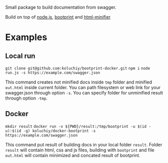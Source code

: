 Small package to build documentation from swagger.

Build on top of [node.js](https://nodejs.org/en/), [bootprint](https://github.com/bootprint/bootprint-openapi) and [html-minifier](https://github.com/kangax/html-minifier)

# Examples

## Local run
`git clone git@github.com:koluchiy/bootprint-docker.git`
`npm i`
`node run.js -s https://example.com/swagger.json`

This command creates not minified docs inside `tmp` folder and minified `out.html` inside current folder.
You can path filesystem or web link for your swagger.json through option `-s`.
You can specify folder for unminified result through option `-tmp`.

## Docker

`mkdir result`
`docker run -v ${PWD}/result:/tmp/bootprint -u $(id -u):$(id -g) koluchiy/docker-bootprint -s https://example.com/swagger.json`

This command put result of building docs in your local folder `result`.
Folder `result` will contain html, css and js files, building with `bootprint` and file `out.html` will contain minimized and concated result of bootprint.